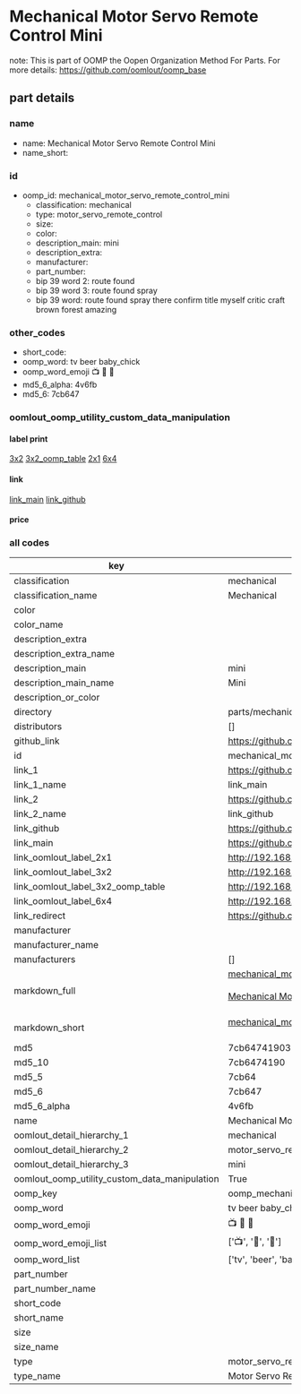 # Mechanical Motor Servo Remote Control Mini  

note: This is part of OOMP the Oopen Organization Method For Parts. For more details: https://github.com/oomlout/oomp_base

##  part details
  







### name
* name: Mechanical Motor Servo Remote Control Mini
* name_short: 
### id
* oomp_id: mechanical_motor_servo_remote_control_mini
  * classification: mechanical
  * type: motor_servo_remote_control
  * size: 
  * color: 
  * description_main: mini
  * description_extra: 
  * manufacturer: 
  * part_number: 
  * bip 39 word 2: route found
  * bip 39 word 3: route found spray
  * bip 39 word: route found spray there confirm title myself critic craft brown forest amazing

### other_codes
* short_code: 
* oomp_word: tv beer baby_chick
* oomp_word_emoji :tv: :beer: :baby_chick:
* md5_6_alpha: 4v6fb
* md5_6: 7cb647






### oomlout_oomp_utility_custom_data_manipulation
#### label print
[3x2](http://192.168.1.245:1112/?label=oomp%204v6fb)
[3x2_oomp_table](http://192.168.1.108:1112/?label=oomp%204v6fb)
[2x1](http://192.168.1.242:1112/?label=oomp%204v6fb)
[6x4](http://192.168.1.55:1112/?label=oomp%204v6fb)    

#### link

[link_main](https://github.com/oomlout/oomlout_oomp_version_1_messy/tree/main/parts/mechanical_motor_servo_remote_control_mini) [link_github](https://github.com/oomlout/oomlout_oomp_version_1_messy/tree/main/parts/mechanical_motor_servo_remote_control_mini)                             

#### price







### all codes 
| key | value |  
| --- | --- |  
| classification | mechanical |  
| classification_name | Mechanical |  
| color |  |  
| color_name |  |  
| description_extra |  |  
| description_extra_name |  |  
| description_main | mini |  
| description_main_name | Mini |  
| description_or_color |   |  
| directory | parts/mechanical_motor_servo_remote_control_mini |  
| distributors | [] |  
| github_link | https://github.com/oomlout/oomlout_oomp_part_src/tree/main/parts/mechanical_motor_servo_remote_control_mini |  
| id | mechanical_motor_servo_remote_control_mini |  
| link_1 | https://github.com/oomlout/oomlout_oomp_version_1_messy/tree/main/parts/mechanical_motor_servo_remote_control_mini |  
| link_1_name | link_main |  
| link_2 | https://github.com/oomlout/oomlout_oomp_version_1_messy/tree/main/parts/mechanical_motor_servo_remote_control_mini |  
| link_2_name | link_github |  
| link_github | https://github.com/oomlout/oomlout_oomp_version_1_messy/tree/main/parts/mechanical_motor_servo_remote_control_mini |  
| link_main | https://github.com/oomlout/oomlout_oomp_version_1_messy/tree/main/parts/mechanical_motor_servo_remote_control_mini |  
| link_oomlout_label_2x1 | http://192.168.1.242:1112/?label=oomp%204v6fb |  
| link_oomlout_label_3x2 | http://192.168.1.245:1112/?label=oomp%204v6fb |  
| link_oomlout_label_3x2_oomp_table | http://192.168.1.108:1112/?label=oomp%204v6fb |  
| link_oomlout_label_6x4 | http://192.168.1.55:1112/?label=oomp%204v6fb |  
| link_redirect | https://github.com/oomlout/oomlout_oomp_version_1_messy/tree/main/parts/mechanical_motor_servo_remote_control_mini |  
| manufacturer |  |  
| manufacturer_name |  |  
| manufacturers | [] |  
| markdown_full | [mechanical_motor_servo_remote_control_mini](none)<br>[](none)<br>[Mechanical Motor Servo Remote Control Mini](none)<br><br> |  
| markdown_short | [mechanical_motor_servo_remote_control_mini](none)<br><br> |  
| md5 | 7cb647419033d24b8b977e07a5d70de4 |  
| md5_10 | 7cb6474190 |  
| md5_5 | 7cb64 |  
| md5_6 | 7cb647 |  
| md5_6_alpha | 4v6fb |  
| name | Mechanical Motor Servo Remote Control Mini |  
| oomlout_detail_hierarchy_1 | mechanical |  
| oomlout_detail_hierarchy_2 | motor_servo_remote_control |  
| oomlout_detail_hierarchy_3 | mini |  
| oomlout_oomp_utility_custom_data_manipulation | True |  
| oomp_key | oomp_mechanical_motor_servo_remote_control_mini |  
| oomp_word | tv beer baby_chick |  
| oomp_word_emoji | :tv: :beer: :baby_chick: |  
| oomp_word_emoji_list | [':tv:', ':beer:', ':baby_chick:'] |  
| oomp_word_list | ['tv', 'beer', 'baby_chick'] |  
| part_number |  |  
| part_number_name |  |  
| short_code |  |  
| short_name |  |  
| size |  |  
| size_name |  |  
| type | motor_servo_remote_control |  
| type_name | Motor Servo Remote Control |  
